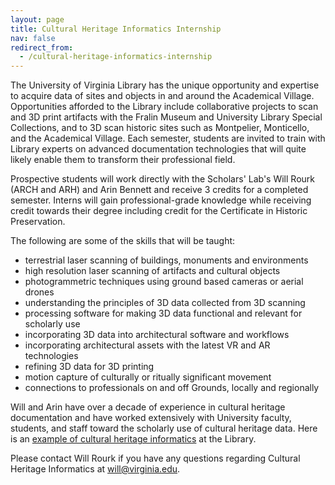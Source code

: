 ```yaml
---
layout: page
title: Cultural Heritage Informatics Internship
nav: false
redirect_from:
  - /cultural-heritage-informatics-internship
---
```


The University of Virginia Library has the unique opportunity and expertise to acquire data of sites and objects in and around the Academical Village. Opportunities afforded to the Library include collaborative projects to scan and 3D print artifacts with the Fralin Museum and University Library Special Collections, and to 3D scan historic sites such as Montpelier, Monticello, and the Academical Village. Each semester, students are invited to train with Library experts on advanced documentation technologies that will quite likely enable them to transform their professional field.

Prospective students will work directly with the Scholars' Lab's Will Rourk (ARCH and ARH) and Arin Bennett and receive 3 credits for a completed semester. Interns will gain professional-grade knowledge while receiving credit towards their degree including credit for the Certificate in Historic Preservation. 

The following are some of the skills that will be taught:

* terrestrial laser scanning of buildings, monuments and environments
* high resolution laser scanning of artifacts and cultural objects
* photogrammetric techniques using ground based cameras or aerial drones
* understanding the principles of 3D data collected from 3D scanning
* processing software for making 3D data functional and relevant for scholarly use
* incorporating 3D data into architectural software and workflows
* incorporating architectural assets with the latest VR and AR technologies
* refining 3D data for 3D printing
* motion capture of culturally or ritually significant movement
* connections to professionals on and off Grounds, locally and regionally

Will and Arin have over a decade of experience in cultural heritage documentation and have worked extensively with University faculty, students, and staff toward the scholarly use of cultural heritage data. Here is an [example of cultural heritage informatics](http://bit.ly/UVA3D) at the Library.

Please contact Will Rourk if you have any questions regarding Cultural Heritage Informatics at [will@virginia.edu](mailto:will@virginia.edu).

